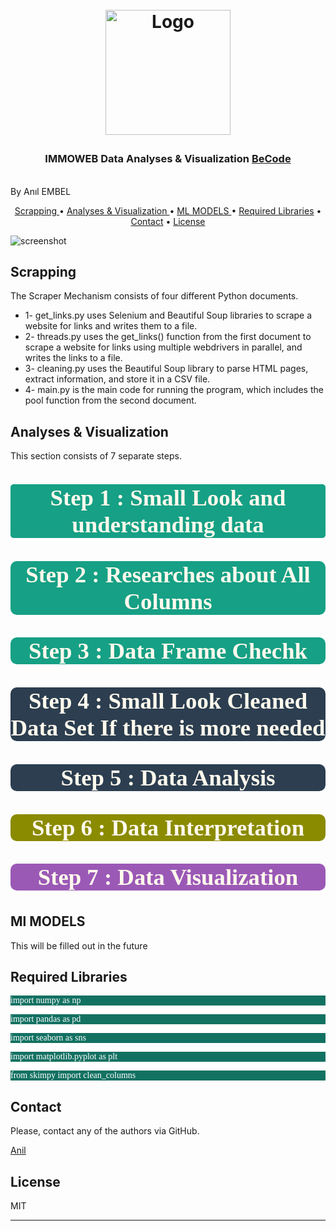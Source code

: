 
<h1 align="center">
  <br>
  <img src="https://becode.org/app/uploads/2020/03/cropped-becode-logo-seal.png" alt="Logo" width="200" height="200"></a></p>
<h3 align="center">IMMOWEB Data Analyses & Visualization <a href="https://github.com/becodeorg"><strong>BeCode</strong></a></h3>
  <br>
  By Anıl EMBEL
  <br>
</h1>


<p align="center">
  <a href="#Scrapping"> Scrapping </a> •
  <a href="#how-to-use">Analyses & Visualization </a> •
  <a href="#download"> ML MODELS </a> •
  <a href="#credits">Required Libraries</a> •
  <a href="#related">Contact</a> •
  <a href="#license">License</a>
</p>


![screenshot](https://media.giphy.com/media/GRmrkmIt9GXncuAz14/giphy.gif)

## Scrapping

The Scraper Mechanism consists of four different Python documents.

* 1- get_links.py uses Selenium and Beautiful Soup libraries to scrape a website for links and writes them to a file.
* 2- threads.py uses the get_links() function from the first document to scrape a website for links using multiple webdrivers in parallel, and writes the links to a file.
* 3- cleaning.py uses the Beautiful Soup library to parse HTML pages, extract information, and store it in a CSV file.
* 4- main.py is the main code for running the program, which includes the pool function from the second document.

## Analyses & Visualization 

This section consists of 7 separate steps.

## <p style="background-color:#16A085; font-family:newtimeroman; color:#FFF9ED; font-size:175%; text-align:center; border-radius:5px 5px;">Step 1 : Small Look and understanding data </p>

## <p style="background-color:#16A085; font-family:newtimeroman; color:#FFF9ED; font-size:175%; text-align:center; border-radius:10px 10px;">Step 2 : Researches about All Columns </p>

## <p style="background-color:#16A085; font-family:newtimeroman; color:#FFF9ED; font-size:175%; text-align:center; border-radius:10px 10px;">Step 3 : Data Frame Chechk </p>

## <p style="background-color:#2C3E50; font-family:newtimeroman; color:#FFF9ED; font-size:175%; text-align:center; border-radius:10px 10px;">Step 4 : Small Look Cleaned Data Set If there is more needed </p>

## <p style="background-color:#2C3E50; font-family:newtimeroman; color:#FFF9ED; font-size:175%; text-align:center; border-radius:10px 10px;">Step 5 : Data Analysis </p>

## <p style="background-color:#8B8B00; font-family:newtimeroman; color:#FFF9ED; font-size:175%; text-align:center; border-radius:10px 10px;">Step 6 : Data Interpretation</p>

## <p style="background-color:#9B59B6; font-family:newtimeroman; color:#FFF9ED; font-size:175%; text-align:center; border-radius:10px 10px;">Step 7 : Data Visualization</p>

## Ml MODELS 

This will be filled out in the future 

## Required Libraries

<!-- HTML Codes by Quackit.com -->
<!DOCTYPE html>
<title>Text Example</title>
<style>
div.container {
background-color: #ffffff;
}
div.container p {
font-family: Times;
font-size: 14px;
font-style: normal;
font-weight: normal;
text-decoration: none;
text-transform: none;
color: #ffffff;
background-color: #26a691;
}
</style>

<!-- HTML Codes by Quackit.com -->
<!DOCTYPE html>
<title>Text Example</title>
<style>
div.container {
background-color: #ffffff;
}
div.container p {
font-family: Times;
font-size: 14px;
font-style: normal;
font-weight: normal;
text-decoration: none;
text-transform: none;
color: #ffffff;
background-color: #137162;
}
</style>

<div class="container">
<p>import numpy as np</p>
<p>import pandas as pd</p>
<p>import seaborn as sns </p>
<p>import matplotlib.pyplot as plt</p>
<p>from skimpy import clean_columns</p>
</div>


## Contact

Please, contact any of the authors via GitHub.

[Anil](https://github.com/anilembel)

## License

MIT

---


